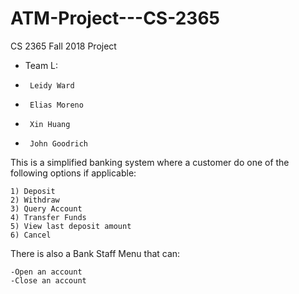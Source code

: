 # ATM-Project---CS-2365
CS 2365 Fall 2018 Project

 * Team L:
 * 		Leidy Ward
 * 		Elias Moreno
 * 		Xin Huang
 * 		John Goodrich

This is a simplified banking system where a customer do one of the following options if applicable:

	1) Deposit
	2) Withdraw
	3) Query Account
	4) Transfer Funds
	5) View last deposit amount
	6) Cancel

There is also a Bank Staff Menu that can:

	-Open an account
	-Close an account
